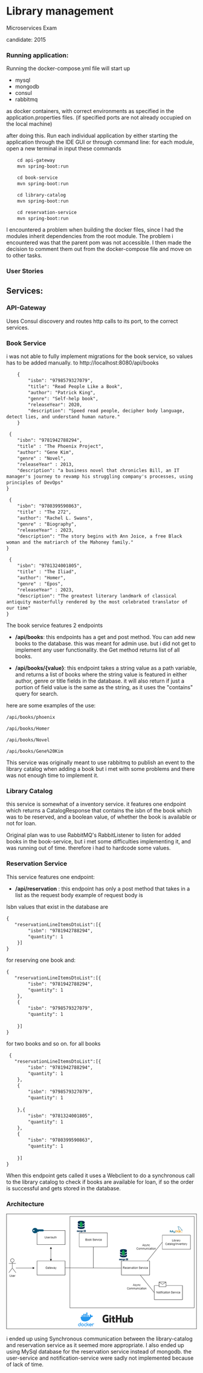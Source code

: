 # Library management
Microservices Exam 

candidate: 2015

### Running application:
Running the docker-compose.yml file will start up 
- mysql
- mongodb
- consul
- rabbitmq

as docker containers, with correct environments as specified in the application.properties files. 
(if specified ports are not already occupied on the local machine)

after doing this. Run each individual application by either starting the application through the IDE GUI
or through command line:
for each module, open a new terminal in input these commands
```
    cd api-gateway
    mvn spring-boot:run
```

```
    cd book-service
    mvn spring-boot:run
```
```
    cd library-catalog
    mvn spring-boot:run
```
```
    cd reservation-service
    mvn spring-boot:run
```





I encountered a problem when building the docker files, since I had the modules inherit dependencies from the root module.
The problem i encountered was that the parent pom was not accessible. I then made the decision to comment them out from the 
docker-compose file and move on to other tasks.


### User Stories

## Services:

### API-Gateway

Uses Consul discovery and routes http calls to its port, to the correct services.


### Book Service

i was not able to fully implement migrations for the book service, so values has to be added manually.
to http://localhost:8080/api/books

```
    {
        "isbn": "9798579327079",
        "title": "Read People Like a Book",
        "author": "Patrick King",
        "genre": "Self-help book",
        "releaseYear": 2020,
        "description": "Speed read people, decipher body language, detect lies, and understand human nature."
    }
```
```
 {
    "isbn": "9781942788294",
    "title" : "The Phoenix Project",
    "author": "Gene Kim",
    "genre" : "Novel",
    "releaseYear" : 2013,
    "description": "a business novel that chronicles Bill, an IT manager's journey to revamp his struggling company's processes, using principles of DevOps"
}
```
```
 {
    "isbn": "9780399590863",
    "title" : "The 272",
    "author": "Rachel L. Swans",
    "genre" : "Biography",
    "releaseYear" : 2023,
    "description": "The story begins with Ann Joice, a free Black woman and the matriarch of the Mahoney family."
}
```

```
 {
    "isbn": "9781324001805",
    "title" : "The Iliad",
    "author": "Homer",
    "genre" : "Epos",
    "releaseYear" : 2023,
    "description": "The greatest literary landmark of classical antiquity masterfully rendered by the most celebrated translator of our time"
}
```





The book service features 2 endpoints

- **/api/books**: this endpoints has a get and post method. You can add new books to the database.
    this was meant for admin use. but i did not get to implement any user functionality. the Get method 
    returns list of all books.


- **/api/books/{value}**: this endpoint takes a string value as a path variable, and returns a list of books
where the string value is featured in either author, genre or title fields in the database.
it will also return if just a portion of field value is the same as the string, as it uses the "contains" query for search.

here are some examples of the use:
```
/api/books/phoenix
```
```
/api/books/Homer
```
```
/api/books/Novel
```
```
/api/books/Gene%20Kim
```

This service was originally meant to use rabbitmq to publish an event to the library catalog when adding a book
but i met with some problems and there was not enough time to implement it.


### Library Catalog

this service is somewhat of a inventory service. it features one endpoint which returns a CatalogResponse that contains
the isbn of the book which was to be reserved, and a boolean value, of whether the book is available or not for loan.

Original plan was to use RabbitMQ's RabbitListener to
listen for added books in the book-service, but i met some difficulties
implementing it, and was running out of time. therefore i had to hardcode some values.


### Reservation Service

This service features one endpoint:
- **/api/reservation** : this endpoint has only a post method that takes in a list as the request body
example of request body is

Isbn values that exist in the database are
```
{
   "reservationLineItemsDtoList":[{
        "isbn": "9781942788294",
        "quantity": 1
    }]
}
```
for reserving one book and:
```
{
   "reservationLineItemsDtoList":[{
        "isbn": "9781942788294",
        "quantity": 1
    },
    {
        "isbn": "9798579327079",
        "quantity": 1
        
    }]
}
```
for two books and so on.
for all books
```
 {
   "reservationLineItemsDtoList":[{
        "isbn": "9781942788294",
        "quantity": 1
    },
    {
        "isbn": "9798579327079",
        "quantity": 1
        
    },{
        "isbn": "9781324001805",
        "quantity": 1
    },
    {
        "isbn": "9780399590863",
        "quantity": 1
        
    }]
}
```

When this endpoint gets called it uses a Webclient to do a synchronous
call to the library catalog to check if books are 
available for loan, if so the order is successful and gets stored in the database.



### Architecture
![img.png](img.png)

i ended up using Synchronous communication between the library-catalog and reservation service
as it seemed more appropriate. I also ended up using MySql database for the reservation service
instead of mongodb.
the user-service and notification-service were sadly not implemented because of lack of time.